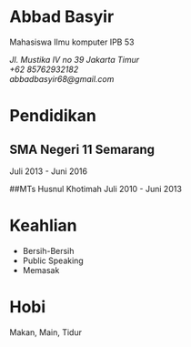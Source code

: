 # Abbad Basyir
Mahasiswa Ilmu komputer IPB 53

_Jl. Mustika IV no 39 Jakarta Timur_\
_+62 85762932182_\
_abbadbasyir68@gmail.com_

# Pendidikan
## SMA Negeri 11 Semarang
Juli 2013 - Juni 2016

##MTs Husnul Khotimah
Juli 2010 - Juni 2013

# Keahlian
 - Bersih-Bersih
 - Public Speaking
 - Memasak
 
# Hobi
Makan, Main, Tidur
